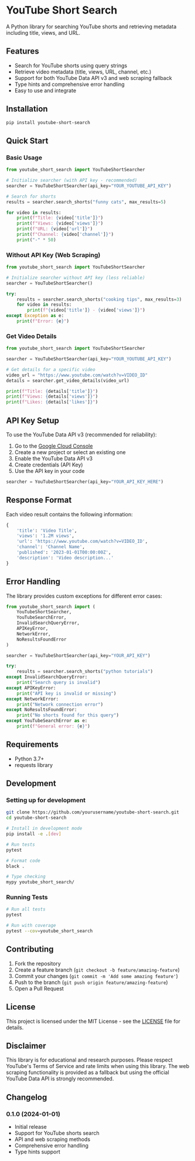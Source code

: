# YouTube Short Search

A Python library for searching YouTube shorts and retrieving metadata including title, views, and URL.

## Features

- Search for YouTube shorts using query strings
- Retrieve video metadata (title, views, URL, channel, etc.)
- Support for both YouTube Data API v3 and web scraping fallback
- Type hints and comprehensive error handling
- Easy to use and integrate

## Installation

```bash
pip install youtube-short-search
```

## Quick Start

### Basic Usage

```python
from youtube_short_search import YouTubeShortSearcher

# Initialize searcher (with API key - recommended)
searcher = YouTubeShortSearcher(api_key="YOUR_YOUTUBE_API_KEY")

# Search for shorts
results = searcher.search_shorts("funny cats", max_results=5)

for video in results:
    print(f"Title: {video['title']}")
    print(f"Views: {video['views']}")
    print(f"URL: {video['url']}")
    print(f"Channel: {video['channel']}")
    print("-" * 50)
```

### Without API Key (Web Scraping)

```python
from youtube_short_search import YouTubeShortSearcher

# Initialize searcher without API key (less reliable)
searcher = YouTubeShortSearcher()

try:
    results = searcher.search_shorts("cooking tips", max_results=3)
    for video in results:
        print(f"{video['title']} - {video['views']}")
except Exception as e:
    print(f"Error: {e}")
```

### Get Video Details

```python
from youtube_short_search import YouTubeShortSearcher

searcher = YouTubeShortSearcher(api_key="YOUR_YOUTUBE_API_KEY")

# Get details for a specific video
video_url = "https://www.youtube.com/watch?v=VIDEO_ID"
details = searcher.get_video_details(video_url)

print(f"Title: {details['title']}")
print(f"Views: {details['views']}")
print(f"Likes: {details['likes']}")
```

## API Key Setup

To use the YouTube Data API v3 (recommended for reliability):

1. Go to the [Google Cloud Console](https://console.cloud.google.com/)
2. Create a new project or select an existing one
3. Enable the YouTube Data API v3
4. Create credentials (API Key)
5. Use the API key in your code

```python
searcher = YouTubeShortSearcher(api_key="YOUR_API_KEY_HERE")
```

## Response Format

Each video result contains the following information:

```python
{
    'title': 'Video Title',
    'views': '1.2M views',
    'url': 'https://www.youtube.com/watch?v=VIDEO_ID',
    'channel': 'Channel Name',
    'published': '2023-01-01T00:00:00Z',
    'description': 'Video description...'
}
```

## Error Handling

The library provides custom exceptions for different error cases:

```python
from youtube_short_search import (
    YouTubeShortSearcher,
    YouTubeSearchError,
    InvalidSearchQueryError,
    APIKeyError,
    NetworkError,
    NoResultsFoundError
)

searcher = YouTubeShortSearcher(api_key="YOUR_API_KEY")

try:
    results = searcher.search_shorts("python tutorials")
except InvalidSearchQueryError:
    print("Search query is invalid")
except APIKeyError:
    print("API key is invalid or missing")
except NetworkError:
    print("Network connection error")
except NoResultsFoundError:
    print("No shorts found for this query")
except YouTubeSearchError as e:
    print(f"General error: {e}")
```

## Requirements

- Python 3.7+
- requests library

## Development

### Setting up for development

```bash
git clone https://github.com/yourusername/youtube-short-search.git
cd youtube-short-search

# Install in development mode
pip install -e .[dev]

# Run tests
pytest

# Format code
black .

# Type checking
mypy youtube_short_search/
```

### Running Tests

```bash
# Run all tests
pytest

# Run with coverage
pytest --cov=youtube_short_search
```

## Contributing

1. Fork the repository
2. Create a feature branch (`git checkout -b feature/amazing-feature`)
3. Commit your changes (`git commit -m 'Add some amazing feature'`)
4. Push to the branch (`git push origin feature/amazing-feature`)
5. Open a Pull Request

## License

This project is licensed under the MIT License - see the [LICENSE](LICENSE) file for details.

## Disclaimer

This library is for educational and research purposes. Please respect YouTube's Terms of Service and rate limits when using this library. The web scraping functionality is provided as a fallback but using the official YouTube Data API is strongly recommended.

## Changelog

### 0.1.0 (2024-01-01)
- Initial release
- Support for YouTube shorts search
- API and web scraping methods
- Comprehensive error handling
- Type hints support
